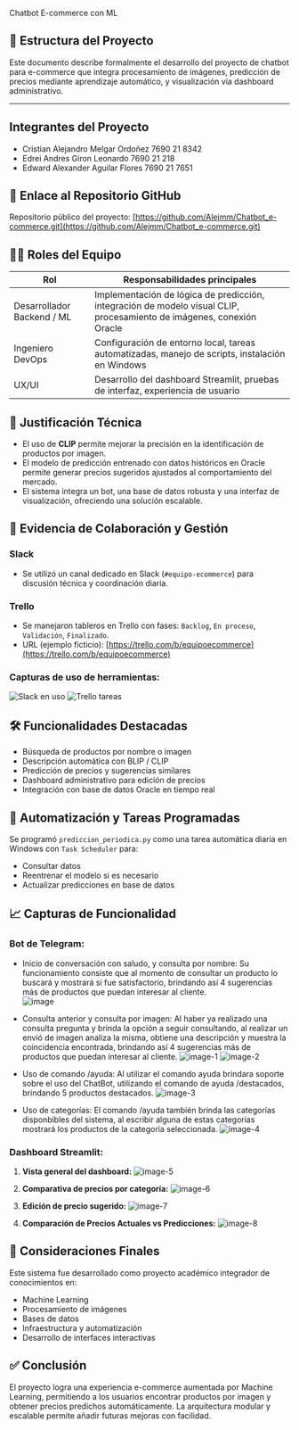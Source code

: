 Chatbot E-commerce con ML

## 🧱 Estructura del Proyecto

Este documento describe formalmente el desarrollo del proyecto de chatbot para e-commerce que integra procesamiento de imágenes, predicción de precios mediante aprendizaje automático, y visualización vía dashboard administrativo.

---
## Integrantes del Proyecto 
- Cristian Alejandro Melgar Ordoñez 7690 21 8342
- Edrei Andres Giron Leonardo 7690 21 218
- Edward Alexander Aguilar Flores 7690 21 7651


## 🔗 Enlace al Repositorio GitHub

Repositorio público del proyecto: [https://github.com/Alejmm/Chatbot_e-commerce.git](https://github.com/Alejmm/Chatbot_e-commerce.git)


## 👨‍💻 Roles del Equipo

| Rol                        | Responsabilidades principales |
|---------------------------|-------------------------------|
| Desarrollador Backend / ML | Implementación de lógica de predicción, integración de modelo visual CLIP, procesamiento de imágenes, conexión Oracle |
| Ingeniero DevOps          | Configuración de entorno local, tareas automatizadas, manejo de scripts, instalación en Windows |
| UX/UI                     | Desarrollo del dashboard Streamlit, pruebas de interfaz, experiencia de usuario |


## 🧪 Justificación Técnica

- El uso de **CLIP** permite mejorar la precisión en la identificación de productos por imagen.
- El modelo de predicción entrenado con datos históricos en Oracle permite generar precios sugeridos ajustados al comportamiento del mercado.
- El sistema integra un bot, una base de datos robusta y una interfaz de visualización, ofreciendo una solución escalable.


## 📂 Evidencia de Colaboración y Gestión

### Slack
- Se utilizó un canal dedicado en Slack (`#equipo-ecommerce`) para discusión técnica y coordinación diaria.

### Trello
- Se manejaron tableros en Trello con fases: `Backlog`, `En proceso`, `Validación`, `Finalizado`.
- URL (ejemplo ficticio): [https://trello.com/b/equipoecommerce](https://trello.com/b/equipoecommerce)

### Capturas de uso de herramientas:

![Slack en uso](captures/slack.png)
![Trello tareas](captures/trello.png)


## 🛠️ Funcionalidades Destacadas

- Búsqueda de productos por nombre o imagen
- Descripción automática con BLIP / CLIP
- Predicción de precios y sugerencias similares
- Dashboard administrativo para edición de precios
- Integración con base de datos Oracle en tiempo real


## 📅 Automatización y Tareas Programadas

Se programó `prediccion_periodica.py` como una tarea automática diaria en Windows con `Task Scheduler` para:

- Consultar datos
- Reentrenar el modelo si es necesario
- Actualizar predicciones en base de datos


## 📈 Capturas de Funcionalidad

### Bot de Telegram:

- Inicio de conversación con saludo, y consulta por nombre: Su funcionamiento consiste que al momento de consultar un producto lo buscará y mostrará si fue satisfactorio, brindando así 4 sugerencias más de productos que puedan interesar al cliente.  
![image](https://github.com/user-attachments/assets/7c09daf1-f2ae-4384-a9ce-2f94cac971fe)

- Consulta anterior y consulta por imagen: Al haber  ya realizado una consulta pregunta y brinda la opción a seguir consultando, al realizar un envió de imagen analiza la misma, obtiene una descripción y muestra la coincidencia encontrada, brindando así 4 sugerencias más de productos que puedan interesar al cliente. 
![image-1](https://github.com/user-attachments/assets/bc5112dd-b314-4de4-b49d-82a4d68f87c6)
![image-2](https://github.com/user-attachments/assets/7a2e7d74-c17e-44ab-b0e6-952e1ef8697c)


- Uso de comando /ayuda: Al utilizar el comando ayuda brindara soporte sobre el uso del ChatBot, utilizando el comando de ayuda /destacados, brindando 5 productos destacados. 
![image-3](https://github.com/user-attachments/assets/d3115b9b-b043-4c46-8aba-21b49aee6d53)

- Uso de categorías: El comando /ayuda también brinda las categorías disponbibles del sistema, al escribir alguna de estas categorías mostrará los productos de la categoría seleccionada.
![image-4](https://github.com/user-attachments/assets/f51d189a-b9a3-48b3-8f9f-c23eb9948987)

### Dashboard Streamlit:

  1. **Vista general del dashboard:**
 ![image-5](https://github.com/user-attachments/assets/de43cb96-7fb6-4d5b-bc5f-24712d8ab77d)
  
  2. **Comparativa de precios por categoría:**
 ![image-6](https://github.com/user-attachments/assets/f4e03f99-9c70-4353-b213-7780aa7e9a60)
  
  3. **Edición de precio sugerido:**
![image-7](https://github.com/user-attachments/assets/f148c6ad-dbc9-42f1-aaf7-3c06ddc4a0bc)

 4. **Comparación de Precios Actuales vs Predicciones:**
![image-8](https://github.com/user-attachments/assets/9afef3f3-e826-43a8-a432-29ff05521cb1)


## 🧠 Consideraciones Finales

Este sistema fue desarrollado como proyecto académico integrador de conocimientos en:
- Machine Learning
- Procesamiento de imágenes
- Bases de datos
- Infraestructura y automatización
- Desarrollo de interfaces interactivas


## ✅ Conclusión

El proyecto logra una experiencia e-commerce aumentada por Machine Learning, permitiendo a los usuarios encontrar productos por imagen y obtener precios predichos automáticamente. La arquitectura modular y escalable permite añadir futuras mejoras con facilidad.

